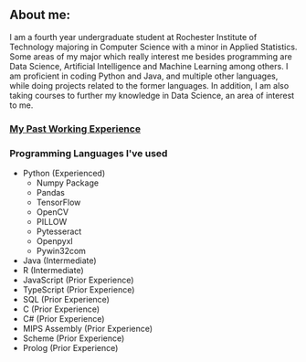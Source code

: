 ## About me:

I am a fourth year undergraduate student at Rochester Institute of Technology majoring in Computer Science with a minor in Applied Statistics. Some areas of my major which really interest me besides programming are Data Science, Artificial Intelligence and Machine Learning among others. I am proficient in coding Python and Java, and multiple other languages, while doing projects related to the former languages. In addition, I am also taking courses to further my knowledge in Data Science, an area of interest to me. 

### [My Past Working Experience](./work-experience.md)

### Programming Languages I've used

  - Python (Experienced)
      - Numpy Package
      - Pandas
      - TensorFlow
      - OpenCV
      - PILLOW
      - Pytesseract
      - Openpyxl
      - Pywin32com
  - Java (Intermediate)
  - R (Intermediate)
  - JavaScript (Prior Experience)
  - TypeScript (Prior Experience)
  - SQL (Prior Experience)
  - C (Prior Experience)
  - C# (Prior Experience)
  - MIPS Assembly (Prior Experience)
  - Scheme (Prior Experience)
  - Prolog (Prior Experience)